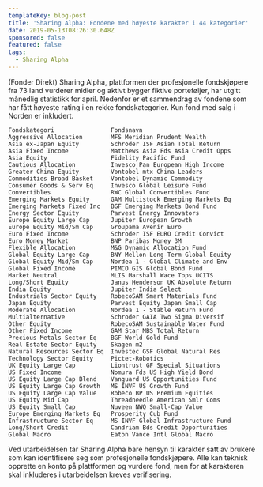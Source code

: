 ```yaml
---
templateKey: blog-post
title: 'Sharing Alpha: Fondene med høyeste karakter i 44 kategorier'
date: 2019-05-13T08:26:30.648Z
sponsored: false
featured: false
tags:
  - Sharing Alpha
---
```

(Fonder Direkt) Sharing Alpha, plattformen der profesjonelle fondskjøpere fra 73 land vurderer midler og aktivt bygger fiktive porteføljer, har utgitt månedlig statistikk for april. Nedenfor er et sammendrag av fondene som har fått høyeste rating i en rekke fondskategorier. Kun fond med salg i Norden er inkludert.

```
Fondskategori                Fondsnavn                         
Aggressive Allocation        MFS Meridian Prudent Wealth       
Asia ex-Japan Equity         Schroder ISF Asian Total Return   
Asia Fixed Income            Matthews Asia Fds Asia Credit Opps
Asia Equity                  Fidelity Pacific Fund             
Cautious Allocation          Invesco Pan European High Income  
Greater China Equity         Vontobel mtx China Leaders        
Commodities Broad Basket     Vontobel Dynamic Commodity        
Consumer Goods & Serv Eq     Invesco Global Leisure Fund       
Convertibles                 RWC Global Convertibles Fund      
Emerging Markets Equity      GAM Multistock Emerging Markets Eq
Emerging Markets Fixed Inc   BGF Emerging Markets Bond Fund    
Energy Sector Equity         Parvest Energy Innovators         
Europe Equity Large Cap      Jupiter European Growth           
Europe Equity Mid/Sm Cap     Groupama Avenir Euro              
Euro Fixed Income            Schroder ISF EURO Credit Convict  
Euro Money Market            BNP Paribas Money 3M              
Flexible Allocation          M&G Dynamic Allocation Fund       
Global Equity Large Cap      BNY Mellon Long-Term Global Equity
Global Equity Mid/Sm Cap     Nordea 1 - Global Climate and Env 
Global Fixed Income          PIMCO GIS Global Bond Fund        
Market Neutral               MLIS Marshall Wace Tops UCITS     
Long/Short Equity            Janus Henderson UK Absolute Return
India Equity                 Jupiter India Select              
Industrials Sector Equity    RobecoSAM Smart Materials Fund    
Japan Equity                 Parvest Equity Japan Small Cap    
Moderate Allocation          Nordea 1 - Stable Return Fund     
Multialternative             Schroder GAIA Two Sigma Diversif  
Other Equity                 RobecoSAM Sustainable Water Fund  
Other Fixed Income           GAM Star MBS Total Return         
Precious Metals Sector Eq    BGF World Gold Fund               
Real Estate Sector Equity    Skagen m2                         
Natural Resources Sector Eq  Investec GSF Global Natural Res   
Technology Sector Equity     Pictet-Robotics                   
UK Equity Large Cap          Liontrust GF Special Situations   
US Fixed Income              Nomura Fds US High Yield Bond     
US Equity Large Cap Blend    Vanguard US Opportunities Fund    
US Equity Large Cap Growth   MS INVF US Growth Fund            
US Equity Large Cap Value    Robeco BP US Premium Equities     
US Equity Mid Cap            Threadneedle American Smlr Coms   
US Equity Small Cap          Nuveen NWQ Small-Cap Value        
Europe Emerging Markets Eq   Prosperity Cub Fund               
Infrastructure Sector Eq     MS INVF Global Infrastructure Fund
Long/Short Credit            Candriam Bds Credit Opportunities 
Global Macro                 Eaton Vance Intl Global Macro     
```

Ved utarbeidelsen tar Sharing Alpha bare hensyn til karakter satt av brukere som kan identifisere seg som profesjonelle fondskjøpere. Alle kan teknisk opprette en konto på plattformen og vurdere fond, men for at karakteren skal inkluderes i utarbeidelsen kreves verifisering.
